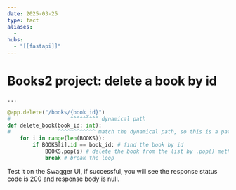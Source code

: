 ```yaml
---
date: 2025-03-25
type: fact
aliases:
  -
hubs:
  - "[[fastapi]]"
---
```


# Books2 project: delete a book by id

```py
...

@app.delete("/books/{book_id}")
#                   ^^^^^^^^^ dynamical path
def delete_book(book_id: int):
#               ^^^^^^^^^^^^ match the dynamical path, so this is a path parameter, and type is int (MUST explicitly specify the type)
    for i in range(len(BOOKS)):
        if BOOKS[i].id == book_id: # find the book by id
            BOOKS.pop(i) # delete the book from the list by .pop() method
            break # break the loop
```

Test it on the Swagger UI, if successful, you will see the response status code is 200 and response body is null.


